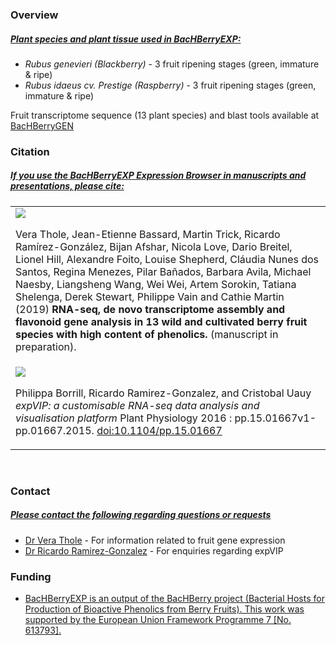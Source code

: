<h3 class="text-info">Overview</h3>
<h5><u>Plant species and plant tissue used in BacHBerryEXP:</u></h5>
<ul>
    <li>
        <i>Rubus genevieri (Blackberry)</i> - 3 fruit ripening stages (green, immature & ripe)
    </li>
    <li>
        <i>Rubus idaeus cv. Prestige (Raspberry)</i> - 3 fruit ripening stages (green, immature & ripe)
    </li>
</ul>
<p>Fruit transcriptome sequence (13 plant species) and blast tools available at <a href="http://jicbio.nbi.ac.uk/berries" target="_blank">BacHBerryGEN</a></p>

<h3 class="text-info">Citation</h3>
<h5><u>If you use the BacHBerryEXP Expression Browser in manuscripts and presentations, please cite:</u></h5>

<table class="cite-tbl">
    <tr>
        <td>
            <img src="./images/berry.png" class="cite-icon">
            <p class="cite-des">
            Vera Thole, Jean-Etienne Bassard, Martin Trick, Ricardo Ramírez-González, Bijan Afshar, Nicola Love, Dario Breitel, Lionel Hill, Alexandre Foito, Louise Shepherd, Cláudia Nunes dos Santos, Regina Menezes, Pilar Bañados, Barbara Avila, Michael Naesby, Liangsheng Wang, Wei Wei, Artem Sorokin, Tatiana Shelenga, Derek Stewart, Philippe Vain and Cathie Martin (2019) <b>RNA-seq, de novo transcriptome assembly and flavonoid gene analysis in 13 wild and cultivated berry fruit species with high content of phenolics.</b> (manuscript in preparation).
            </p>
         </td>
    </tr>
    <tr>
        <td>
            <img src="./images/0416PPCover.png" class="cite-icon">
            <p class="cite-des">
            Philippa Borrill, Ricardo Ramirez-Gonzalez, and Cristobal Uauy <i>expVIP: a customisable RNA-seq data analysis and visualisation platform</i> Plant Physiology 2016 : pp.15.01667v1-pp.01667.2015. <a href="http://dx.doi.org/10.1104/pp.15.01667">doi:10.1104/pp.15.01667 </a>
            </p>
        </td>
    </tr>
</table>


 

<h3 class="text-info">Contact</h3>
<h5><u>Please contact the following regarding questions or requests</u></h5>

<ul>
    <li>
        <a href="mailto:vera.thole@jic.ac.uk" target="_top">Dr Vera Thole</a><span> - For information related to fruit gene expression</span>
    </li>
    <li>
        <a href="mailto:ricardo.ramirez-gonzalez@jic.ac.uk" target="_top">Dr Ricardo Ramirez-Gonzalez</a><span> - For enquiries regarding expVIP</span>
    </li>
</ul>


<h3 class="text-info">Funding</h3>
<ul>
    <li>
        <p><u>BacHBerryEXP is an output of the BacHBerry project (Bacterial Hosts for Production of Bioactive Phenolics from Berry Fruits). This work was supported by the European Union <a href="http://cordis.europa.eu/project/rcn/110644_en.html">Framework Programme 7 [No. 613793]</a>.</u></p>   
    </li>
</ul>

<br/><br/>
